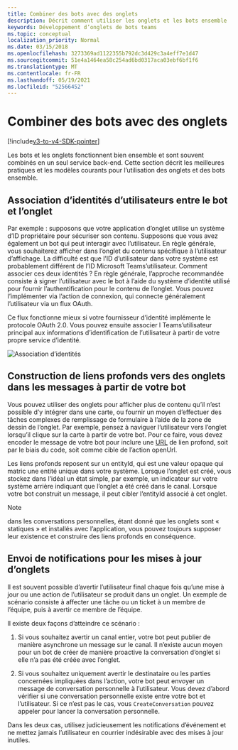 ```yaml
---
title: Combiner des bots avec des onglets
description: Décrit comment utiliser les onglets et les bots ensemble
keywords: Développement d’onglets de bots teams
ms.topic: conceptual
localization_priority: Normal
ms.date: 03/15/2018
ms.openlocfilehash: 3273369ad1122355b792dc3d429c3a4eff7e1d47
ms.sourcegitcommit: 51e4a1464ea58c254ad6bd0317aca03ebf6bf1f6
ms.translationtype: MT
ms.contentlocale: fr-FR
ms.lasthandoff: 05/19/2021
ms.locfileid: "52566452"
---
```

# <a name="combine-bots-with-tabs"></a>Combiner des bots avec des onglets

[!include[v3-to-v4-SDK-pointer](~/includes/v3-to-v4-pointer-bots.md)]

Les bots et les onglets fonctionnent bien ensemble et sont souvent combinés en un seul service back-end. Cette section décrit les meilleures pratiques et les modèles courants pour l’utilisation des onglets et des bots ensemble.

## <a name="associating-user-identities-across-bot-and-tab"></a>Association d’identités d’utilisateurs entre le bot et l’onglet

Par exemple : supposons que votre application d’onglet utilise un système d’ID propriétaire pour sécuriser son contenu. Supposons que vous avez également un bot qui peut interagir avec l’utilisateur. En règle générale, vous souhaiterez afficher dans l’onglet du contenu spécifique à l’utilisateur d’affichage. La difficulté est que l’ID d’utilisateur dans votre système est probablement différent de l’ID Microsoft Teams’utilisateur. Comment associer ces deux identités ?
En règle générale, l’approche recommandée consiste à signer l’utilisateur avec le bot à l’aide du système d’identité utilisé pour fournir l’authentification pour le contenu de l’onglet. Vous pouvez l’implémenter via l’action de connexion, qui connecte généralement l’utilisateur via un flux OAuth.

Ce flux fonctionne mieux si votre fournisseur d’identité implémente le protocole OAuth 2.0. Vous pouvez ensuite associer l Teams’utilisateur principal aux informations d’identification de l’utilisateur à partir de votre propre service d’identité.

   ![Association d’identités](~/assets/images/bots/associating_contexts.png)

## <a name="constructing-deep-links-to-tabs-in-messages-from-your-bot"></a>Construction de liens profonds vers des onglets dans les messages à partir de votre bot

Vous pouvez utiliser des onglets pour afficher plus de contenu qu’il n’est possible d’y intégrer dans une carte, ou fournir un moyen d’effectuer des tâches complexes de remplissage de formulaire à l’aide de la zone de dessin de l’onglet. Par exemple, pensez à naviguer l’utilisateur vers l’onglet lorsqu’il clique sur la carte à partir de votre bot. Pour ce faire, vous devez encoder le message de votre bot pour inclure une [URL](~/concepts/build-and-test/deep-links.md) de lien profond, soit par le biais du code, soit comme cible de l’action openUrl.

Les liens profonds reposent sur un entityId, qui est une valeur opaque qui matric une entité unique dans votre système. Lorsque l’onglet est créé, vous stockez dans l’idéal un état simple, par exemple, un indicateur sur votre système arrière indiquant que l’onglet a été créé dans le canal. Lorsque votre bot construit un message, il peut cibler l’entityId associé à cet onglet.

> [!NOTE]
> dans les conversations personnelles, étant donné que les onglets sont « statiques » et installés avec l’application, vous pouvez toujours supposer leur existence et construire des liens profonds en conséquence.

## <a name="sending-notifications-for-tab-updates"></a>Envoi de notifications pour les mises à jour d’onglets

Il est souvent possible d’avertir l’utilisateur final chaque fois qu’une mise à jour ou une action de l’utilisateur se produit dans un onglet. Un exemple de scénario consiste à affecter une tâche ou un ticket à un membre de l’équipe, puis à avertir ce membre de l’équipe.

Il existe deux façons d’atteindre ce scénario :

1. Si vous souhaitez avertir un canal entier, votre bot peut publier de manière asynchrone un message sur le canal. Il n’existe aucun moyen pour un bot de créer de manière proactive la conversation d’onglet si elle n’a pas été créée avec l’onglet.

2. Si vous souhaitez uniquement avertir le destinataire ou les parties concernées impliquées dans l’action, votre bot peut envoyer un message de conversation personnelle à l’utilisateur. Vous devez d’abord vérifier si une conversation personnelle existe entre votre bot et l’utilisateur. Si ce n’est pas le cas, vous `CreateConversation` pouvez appeler pour lancer la conversation personnelle.

Dans les deux cas, utilisez judicieusement les notifications d’événement et ne mettez jamais l’utilisateur en courrier indésirable avec des mises à jour inutiles.
